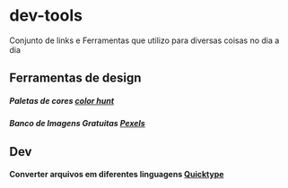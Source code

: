 # dev-tools
Conjunto de links e Ferramentas que utilizo para diversas coisas no dia a dia

## Ferramentas de design

##### Paletas de cores [color hunt](https://colorhunt.co/)
##### Banco de Imagens Gratuitas [Pexels](https://www.pexels.com/pt-br/)

## Dev

#### Converter arquivos em diferentes linguagens [Quicktype](https://app.quicktype.io/)
